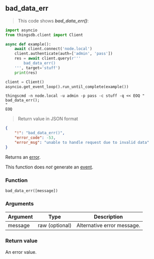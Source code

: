 ## bad_data_err

> This code shows ***bad_data_err()***:

```python
import asyncio
from thingsdb.client import Client

async def example():
    await client.connect('node.local')
    client.authenticate(auth=['admin', 'pass'])
    res = await client.query(r'''
        bad_data_err()
    ''', target='stuff')
    print(res)

client = Client()
asyncio.get_event_loop().run_until_complete(example())
```

```shell
thingscmd -n node.local -u admin -p pass -c stuff -q << EOQ "
bad_data_err();
"
EOQ
```

> Return value in JSON format

```json
{
    "!": "bad_data_err()",
    "error_code": -53,
    "error_msg": "unable to handle request due to invalid data"
}
```

Returns an [error](#error-type).

This function does *not* generate an [event](#events).

### Function
`bad_data_err([message])`

### Arguments
Argument | Type | Description
-------- | ---- | -----------
message | raw (optional) | Alternative error message.

### Return value
An error value.

